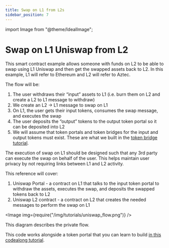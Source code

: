 ```yaml
---
title: Swap on L1 from L2s
sidebar_position: 7
---
```


import Image from "@theme/IdealImage";

# Swap on L1 Uniswap from L2

This smart contract example allows someone with funds on L2 to be able to swap using L1 Uniswap and then get the swapped assets back to L2. In this example, L1 will refer to Ethereum and L2 will refer to Aztec.

The flow will be:

1. The user withdraws their “input” assets to L1 (i.e. burn them on L2 and create a L2 to L1 message to withdraw)
2. We create an L2 → L1 message to swap on L1
3. On L1, the user gets their input tokens, consumes the swap message, and executes the swap
4. The user deposits the “output” tokens to the output token portal so it can be deposited into L2
5. We will assume that token portals and token bridges for the input and output tokens must exist. These are what we built in the [token bridge tutorial](../token_bridge.md).

The execution of swap on L1 should be designed such that any 3rd party can execute the swap on behalf of the user. This helps maintain user privacy by not requiring links between L1 and L2 activity.

This reference will cover:

1. Uniswap Portal - a contract on L1 that talks to the input token portal to withdraw the assets, executes the swap, and deposits the swapped tokens back to L2
2. Uniswap L2 contract - a contract on L2 that creates the needed messages to perform the swap on L1

<Image img={require("/img/tutorials/uniswap_flow.png")} />

This diagram describes the private flow.

This code works alongside a token portal that you can learn to build [in this codealong tutorial](../token_bridge.md).
